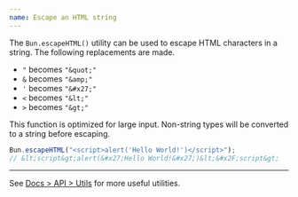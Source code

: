 ```yaml
---
name: Escape an HTML string
---
```


The `Bun.escapeHTML()` utility can be used to escape HTML characters in a string. The following replacements are made.

- `"` becomes `"&quot;"`
- `&` becomes `"&amp;"`
- `'` becomes `"&#x27;"`
- `<` becomes `"&lt;"`
- `>` becomes `"&gt;"`

This function is optimized for large input. Non-string types will be converted to a string before escaping.

```ts
Bun.escapeHTML("<script>alert('Hello World!')</script>");
// &lt;script&gt;alert(&#x27;Hello World!&#x27;)&lt;&#x2F;script&gt;
```

---

See [Docs > API > Utils](https://bun.sh/docs/api/utils) for more useful utilities.
